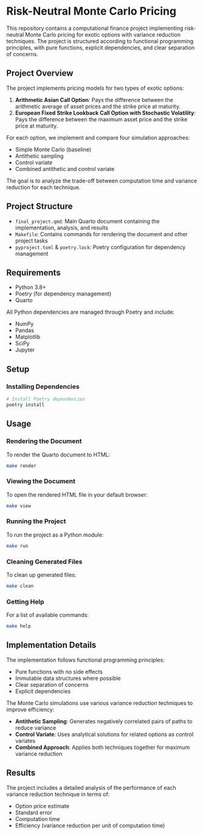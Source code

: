 # Risk-Neutral Monte Carlo Pricing

This repository contains a computational finance project implementing risk-neutral Monte Carlo pricing for exotic options with variance reduction techniques. The project is structured according to functional programming principles, with pure functions, explicit dependencies, and clear separation of concerns.

## Project Overview

The project implements pricing models for two types of exotic options:

1. **Arithmetic Asian Call Option**: Pays the difference between the arithmetic average of asset prices and the strike price at maturity.
2. **European Fixed Strike Lookback Call Option with Stochastic Volatility**: Pays the difference between the maximum asset price and the strike price at maturity.

For each option, we implement and compare four simulation approaches:
- Simple Monte Carlo (baseline)
- Antithetic sampling
- Control variate
- Combined antithetic and control variate

The goal is to analyze the trade-off between computation time and variance reduction for each technique.

## Project Structure

- `final_project.qmd`: Main Quarto document containing the implementation, analysis, and results
- `Makefile`: Contains commands for rendering the document and other project tasks
- `pyproject.toml` & `poetry.lock`: Poetry configuration for dependency management

## Requirements

- Python 3.8+
- Poetry (for dependency management)
- Quarto

All Python dependencies are managed through Poetry and include:
- NumPy
- Pandas
- Matplotlib
- SciPy
- Jupyter

## Setup

### Installing Dependencies

```bash
# Install Poetry dependencies
poetry install
```

## Usage

### Rendering the Document

To render the Quarto document to HTML:

```bash
make render
```

### Viewing the Document

To open the rendered HTML file in your default browser:

```bash
make view
```

### Running the Project

To run the project as a Python module:

```bash
make run
```

### Cleaning Generated Files

To clean up generated files:

```bash
make clean
```

### Getting Help

For a list of available commands:

```bash
make help
```

## Implementation Details

The implementation follows functional programming principles:
- Pure functions with no side effects
- Immutable data structures where possible
- Clear separation of concerns
- Explicit dependencies

The Monte Carlo simulations use various variance reduction techniques to improve efficiency:
- **Antithetic Sampling**: Generates negatively correlated pairs of paths to reduce variance
- **Control Variate**: Uses analytical solutions for related options as control variates
- **Combined Approach**: Applies both techniques together for maximum variance reduction

## Results

The project includes a detailed analysis of the performance of each variance reduction technique in terms of:
- Option price estimate
- Standard error
- Computation time
- Efficiency (variance reduction per unit of computation time)